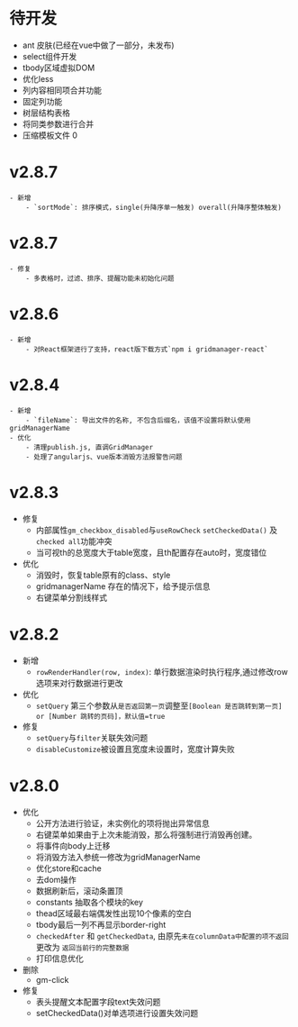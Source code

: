 # 待开发
- ant 皮肤(已经在vue中做了一部分，未发布)
- select组件开发
- tbody区域虚拟DOM
- 优化less
- 列内容相同项合并功能
- 固定列功能
- 树层结构表格
- 将同类参数进行合并
- 压缩模板文件 0

# v2.8.7
    - 新增
        - `sortMode`: 排序模式，single(升降序单一触发) overall(升降序整体触发)

# v2.8.7
    - 修复
        - 多表格时，过滤、排序、提醒功能未初始化问题

# v2.8.6
    - 新增
        - 对React框架进行了支持，react版下载方式`npm i gridmanager-react`

# v2.8.4
    - 新增
        - `fileName`: 导出文件的名称, 不包含后缀名，该值不设置将默认使用gridManagerName
    - 优化
        - 清理publish.js, 直调GridManager
        - 处理了angularjs、vue版本消毁方法报警告问题

# v2.8.3
- 修复
    - 内部属性`gm_checkbox_disabled`与`useRowCheck` `setCheckedData()` 及`checked all`功能冲突
    - 当可视th的总宽度大于table宽度，且th配置存在auto时，宽度错位
- 优化
    - 消毁时，恢复table原有的class、style
    - gridmanagerName 存在的情况下，给予提示信息
    - 右键菜单分割线样式

# v2.8.2
- 新增
    - `rowRenderHandler(row, index)`: 单行数据渲染时执行程序,通过修改row选项来对行数据进行更改
- 优化
    - `setQuery` 第三个参数从`是否返回第一页`调整至`[Boolean 是否跳转到第一页] or [Number 跳转的页码]，默认值=true`
- 修复
    - `setQuery`与`filter`关联失效问题
    - `disableCustomize`被设置且宽度未设置时，宽度计算失败

# v2.8.0
- 优化
    - 公开方法进行验证，未实例化的项将抛出异常信息
    - 右键菜单如果由于上次未能消毁，那么将强制进行消毁再创建。
    - 将事件向body上迁移
    - 将消毁方法入参统一修改为gridManagerName
    - 优化store和cache
    - 去dom操作
    - 数据刷新后，滚动条置顶
    - constants 抽取各个模块的key
    - thead区域最右端偶发性出现10个像素的空白
    - tbody最后一列不再显示border-right
    - `checkedAfter` 和 `getCheckedData`, 由原先`未在columnData中配置的项不返回` 更改为 `返回当前行的完整数据`
    - 打印信息优化
- 删除
    - gm-click
- 修复
    - 表头提醒文本配置字段text失效问题
    - setCheckedData()对单选项进行设置失效问题
